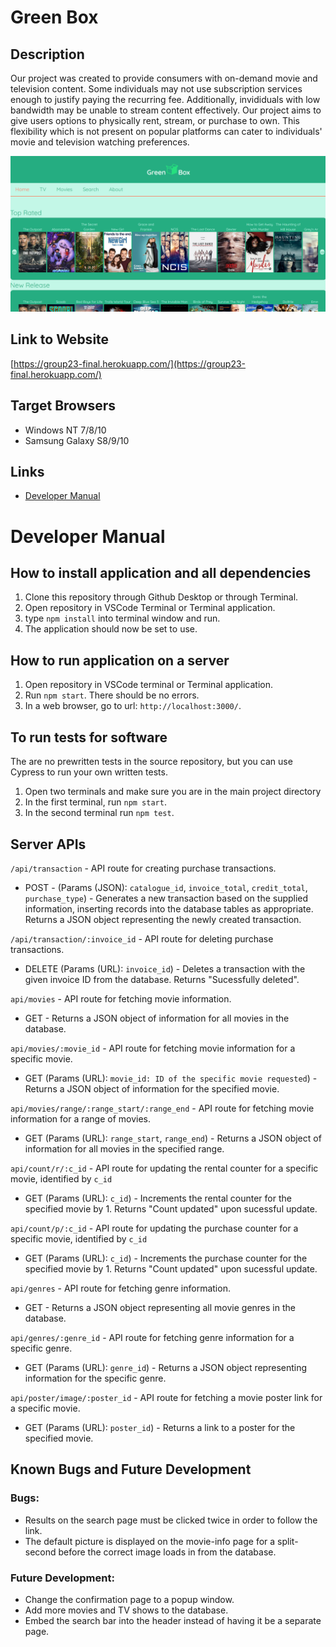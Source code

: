 # Green Box

## Description
Our project was created to provide consumers with on-demand movie and television content.
Some individuals may not use subscription services enough to justify paying the recurring fee.
Additionally, invididuals with low bandwidth may be unable to stream content effectively.
Our project aims to give users options to physically rent, stream, or purchase to own. 
This flexibility which is not present on popular platforms can cater to individuals' movie and television watching preferences.

![image](https://raw.githubusercontent.com/ktsai99/Group23-Final-INST377SP2021/main/Capture1.PNG)

## Link to Website
[https://group23-final.herokuapp.com/](https://group23-final.herokuapp.com/)

## Target Browsers
* Windows NT 7/8/10
* Samsung Galaxy S8/9/10

## Links
* [Developer Manual](https://github.com/ktsai99/Group23-Final-INST377SP2021#developer-manual)

# Developer Manual
## How to install application and all dependencies
1. Clone this repository through Github Desktop or through Terminal.
2. Open repository in VSCode Terminal or Terminal application.
3. type ```npm install``` into terminal window and run.
4. The application should now be set to use.

## How to run application on a server
1. Open repository in VSCode terminal or Terminal application.
2. Run ```npm start```. There should be no errors.
3. In a web browser, go to url: ```http://localhost:3000/```.

## To run tests for software
The are no prewritten tests in the source repository, but you can use Cypress to run your own written tests.
1. Open two terminals and make sure you are in the main project directory
2. In the first terminal, run ```npm start```.
3. In the second terminal run ```npm test```.

## Server APIs
`/api/transaction` - API route for creating purchase transactions.
* POST - (Params (JSON): `catalogue_id`, `invoice_total`, `credit_total`, `purchase_type`) - Generates a new transaction based on the supplied information, inserting records into the database tables as appropriate. Returns a JSON object representing the newly created transaction.

`/api/transaction/:invoice_id` - API route for deleting purchase transactions.
* DELETE (Params (URL): `invoice_id`) - Deletes a transaction with the given invoice ID from the database. Returns "Sucessfully deleted". 

`api/movies` - API route for fetching movie information.
* GET - Returns a JSON object of information for all movies in the database.

`api/movies/:movie_id` - API route for fetching movie information for a specific movie.
* GET (Params (URL): `movie_id: ID of the specific movie requested`) - Returns a JSON object of information for the specified movie.

`api/movies/range/:range_start/:range_end` - API route for fetching movie information for a range of movies.
* GET (Params (URL): `range_start`, `range_end`) - Returns a JSON object of information for all movies in the specified range.

`api/count/r/:c_id` - API route for updating the rental counter for a specific movie, identified by `c_id`
* GET (Params (URL): `c_id`) - Increments the rental counter for the specified movie by 1. Returns "Count updated" upon sucessful update.

`api/count/p/:c_id` - API route for updating the purchase counter for a specific movie, identified by `c_id`
* GET (Params (URL): `c_id`) - Increments the purchase counter for the specified movie by 1. Returns "Count updated" upon sucessful update.

`api/genres` - API route for fetching genre information.
* GET - Returns a JSON object representing all movie genres in the database.


`api/genres/:genre_id` - API route for fetching genre information for a specific genre.
* GET (Params (URL): `genre_id`) - Returns a JSON object representing information for the specific genre.

`api/poster/image/:poster_id` - API route for fetching a movie poster link for a specific movie.
* GET (Params (URL): `poster_id`) - Returns a link to a poster for the specified movie.

## Known Bugs and Future Development
### Bugs:
* Results on the search page must be clicked twice in order to follow the link.
* The default picture is displayed on the movie-info page for a split-second before the correct image loads in from the database.


### Future Development: 
* Change the confirmation page to a popup window.
* Add more movies and TV shows to the database.
* Embed the search bar into the header instead of having it be a separate page.
